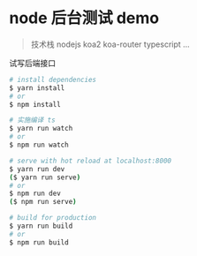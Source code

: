# node 后台测试 demo

> 技术栈 nodejs koa2 koa-router typescript ...

试写后端接口

``` bash
# install dependencies
$ yarn install
# or
$ npm install

# 实施编译 ts
$ yarn run watch
# or
$ npm run watch

# serve with hot reload at localhost:8000
$ yarn run dev
($ yarn run serve)
# or
$ npm run dev
($ npm run serve)

# build for production
$ yarn run build
# or
$ npm run build
```